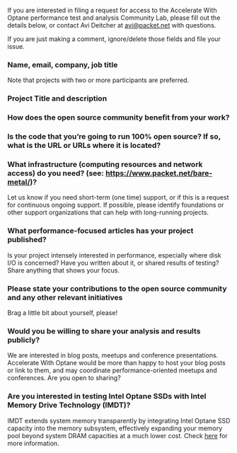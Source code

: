 If you are interested in filing a request for access to the Accelerate With Optane performance test and 
analysis Community Lab, please fill out the details below, or contact Avi Deitcher at avi@packet.net with questions.

If you are just making a comment, ignore/delete those fields and file your issue.

### Name, email, company, job title

Note that projects with two or more participants are preferred.

### Project Title and description

### How does the open source community benefit from your work?

### Is the code that you’re going to run 100% open source? If so, what is the URL or URLs where it is located?

### What infrastructure (computing resources and network access) do you need? (see: https://www.packet.net/bare-metal/)?

Let us know if you need short-term (one time) support, or if this is a request for
continuous ongoing support. If possible, please identify foundations or other
support organizations that can help with long-running projects.

### What performance-focused articles has your project published?

Is your project intensely interested in performance, especially where disk I/O is concerned? Have you written about it, or shared results of testing? Share anything that shows your focus.

### Please state your contributions to the open source community and any other relevant initiatives

Brag a little bit about yourself, please!

### Would you be willing to share your analysis and results publicly? 

We are interested in blog posts, meetups and conference presentations. Accelerate With Optane would be more than happy to host your blog posts or link to them, and may coordinate performance-oriented meetups and conferences. Are you open to sharing?

### Are you interested in testing Intel Optane SSDs with Intel Memory Drive Technology (IMDT)?

IMDT extends system memory transparently by integrating Intel Optane SSD capacity into the memory subsystem, effectively expanding your memory pool beyond system DRAM capacities at a much lower cost. Check [here](https://www.intel.com/content/www/us/en/solid-state-drives/optane-ssd-dc-p4800x-mdt-brief.html) for more information.  

